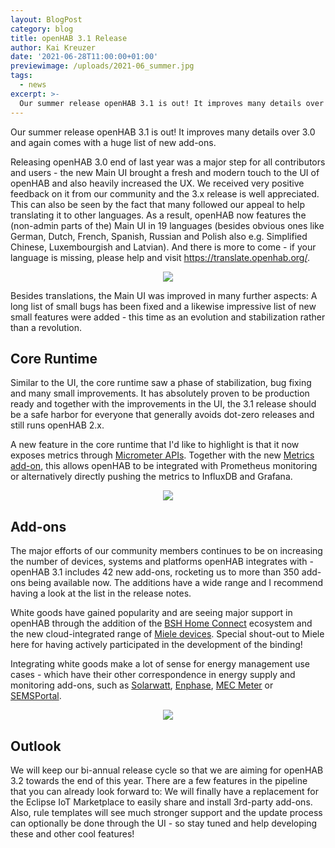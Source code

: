 ```yaml
---
layout: BlogPost
category: blog
title: openHAB 3.1 Release
author: Kai Kreuzer
date: '2021-06-28T11:00:00+01:00'
previewimage: /uploads/2021-06_summer.jpg
tags:
  - news
excerpt: >-
  Our summer release openHAB 3.1 is out! It improves many details over 3.0 and again comes with a huge list of new add-ons.
---
```

Our summer release openHAB 3.1 is out! It improves many details over 3.0 and again comes with a huge list of new add-ons.

<!-- more -->

Releasing openHAB 3.0 end of last year was a major step for all contributors and users - the new Main UI brought a fresh and modern touch to the UI of openHAB and also heavily increased the UX. We received very positive feedback on it from our community and the 3.x release is well appreciated. This can also be seen by the fact that many followed our appeal to help translating it to other languages. As a result, openHAB now features the (non-admin parts of the) Main UI in 19 languages (besides obvious ones like German, Dutch, French, Spanish, Russian and Polish also e.g. Simplified Chinese, Luxembourgish and Latvian). And there is more to come - if your language is missing, please help and visit https://translate.openhab.org/.

<p align="center"><img src="/uploads/2021-06_flags.jpg"/></p>

Besides translations, the Main UI was improved in many further aspects: A long list of small bugs has been fixed and a likewise impressive list of new small features were added - this time as an evolution and stabilization rather than a revolution.

## Core Runtime

Similar to the UI, the core runtime saw a phase of stabilization, bug fixing and many small improvements. It has absolutely proven to be production ready and together with the improvements in the UI, the 3.1 release should be a safe harbor for everyone that generally avoids dot-zero releases and still runs openHAB 2.x.

A new feature in the core runtime that I'd like to highlight is that it now exposes metrics through [Micrometer APIs](https://micrometer.io/). Together with the new [Metrics add-on](https://www.openhab.org/addons/integrations/metrics/), this allows openHAB to be integrated with Prometheus monitoring or alternatively directly pushing the metrics to InfluxDB and Grafana. 

<p align="center"><img src="/uploads/2021-06_metrics.png"/></p>

## Add-ons

The major efforts of our community members continues to be on increasing the number of devices, systems and platforms openHAB integrates with - openHAB 3.1 includes 42 new add-ons, rocketing us to more than 350 add-ons being available now. The additions have a wide range and I recommend having a look at the list in the release notes.

White goods have gained popularity and are seeing major support in openHAB through the addition of the [BSH Home Connect](https://www.openhab.org/addons/bindings/homeconnect/) ecosystem and the new cloud-integrated range of [Miele devices](https://www.openhab.org/addons/bindings/mielecloud/). Special shout-out to Miele here for having actively participated in the development of the binding!

Integrating white goods make a lot of sense for energy management use cases - which have their other correspondence in energy supply and monitoring add-ons, such as [Solarwatt](https://www.openhab.org/addons/bindings/solarwatt/), [Enphase](https://www.openhab.org/addons/bindings/enphase/), [MEC Meter](https://www.openhab.org/addons/bindings/mecmeter/) or [SEMSPortal](https://www.openhab.org/addons/bindings/semsportal/).

<p align="center"><img src="/uploads/2021-06_pv.jpg"/></p>

## Outlook

We will keep our bi-annual release cycle so that we are aiming for openHAB 3.2 towards the end of this year. There are a few features in the pipeline that you can already look forward to: We will finally have a replacement for the Eclipse IoT Marketplace to easily share and install 3rd-party add-ons. Also, rule templates will see much stronger support and the update process can optionally be done through the UI - so stay tuned and help developing these and other cool features!
